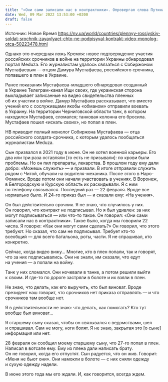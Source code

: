 ```yaml
---
title: "«Они сами записали нас в контрактники». Опровергая слова Путина, Meduza опубликовала монолог отца, чей сын-срочник попал в плен в Украине"
date: Wed, 09 Mar 2022 13:53:00 +0200
draft: false
---
```

Источник: Новое Время https://nv.ua/world/countries/plennyy-rossiyskiy-soldat-srochnik-zayavlyaet-chto-ne-podpisyval-kontrakt-video-monolog-otca-50223478.html


Однако это очередная ложь Кремля: новое подтверждение участия российских срочников в войне на территории Украины обнародовал портал Meduza. Его журналистам удалось связаться с Собиржоном Мустафаевым — отцом Дамура Мустафаева, российского срочника, попавшего в плен в Украине.

Ранее показания Мустафаева-младшего обнародовал созданный в Украине Телеграм-канал Ищи своих, где украинская сторона выкладывает записанные на видео свидетельства пленных об их участии в войне. Дамур Мустафаев рассказывает, что вместо учений его с сослуживцами якобы «обманом» отправили воевать в Украину. На территории Черниговской области танк, в котором находился Мустафаев, сломался; танковая колонна его бросила. Мустафаев пошел «искать своих», но попал в плен.

НВ приводит полный монолог Собиржона Мустафаева — отца российского солдата-срочника, с которым удалось пообщаться журналистам Meduza.

Сын призвался в 2021 году в июне. Он не хотел военной карьеры. Его два или три раза оставляли [то есть не призывали]: по крови были проблемы. Но он пил препараты, лекарства. В прошлом году ему дали добро: «Можешь служить» — и призвали. В итоге отправили служить рядом с Читой, обучали на водителя-механика. После этого в Наро-Фоминск. Вроде потом они начали участвовать в учениях. В Воронеж, в Белгородскую и Курскую область их раскидывали. Я с ним по телефону связывался. Последний раз — 22 февраля. Вроде все нормально было. И 24-го приказ был — и сказали ему: «На учения». 

Он был действительно срочник. Я не знаю, что случилось у них. Он говорил, что контракт не подписывал. Но я был удивлен: за них могут подписываться — или что-то такое. Он говорил: «Они сами записали нас в контрактники». Такое было, когда мы говорили 22 числа. Я говорю: «Как они могут сами сделать?» Он говорил, что этого требуют. Но сказал, что сам не подписывал. Требует кто-то всеобщий — для всего батальона, роты, части. Я не спрашивал, кто конкретно. 

Сейчас, когда видео вижу… Многие, кто в плен попали, так и говорят, что за них подписывались. Они не знали, им сказали, что едут на учения — а попали на войну. 

Танк у них сломался. Они ночевали в танке, а потом решили выйти к своим. И где-то по дороге застряли в болоте и их взяли в плен.

Не знаю, что делать, как его выручить, кто был виноват. Вроде президент наш говорит, что срочников нет приказа отправлять — и что срочников там вообще нет.

Я в действительности не знаю: что делать, как помогать? Кто тут вообще был виноват…

Я старшему сыну сказал, чтобы он связывался с ведомствами, шел и спрашивал. Сам не могу, ноги болят. Я не знаю, закрытая это [о сыне] информация или нет.

28 февраля он сообщил моему старшему сыну, что 27-го попал в плен. Написал в вотсапе ему. Ему из плена дали написать брату. Он не говорил, когда его отпустят. Сын радуется, что он жив. Говорит: «Меня не бьют они». Они намокли в болоте — с них сняли одежду и сухую одежду надели.

В июне этого года мы его ждали. И, как говорится, всегда ждем.
